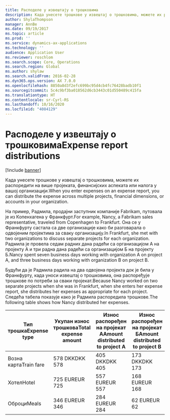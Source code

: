 ```yaml
---
title: Расподеле у извештају о трошковима
description: Када унесете трошкове у извештај о трошковима, можете их распоредити на више пројеката, правних лица или налога у вашој организацији.
author: ShylaThompson
manager: AnnBe
ms.date: 09/19/2017
ms.topic: article
ms.prod: ''
ms.service: dynamics-ax-applications
ms.technology: ''
audience: Application User
ms.reviewer: roschlom
ms.search.scope: Core, Operations
ms.search.region: Global
ms.author: shylaw
ms.search.validFrom: 2016-02-28
ms.dyn365.ops.version: AX 7.0.0
ms.openlocfilehash: 8850a8d3f2efc699bc95d4cb4fc76428badb10f1
ms.sourcegitcommit: 5c4c9bf3ba018562d6cb3443c01d550489c415fa
ms.translationtype: HT
ms.contentlocale: sr-Cyrl-RS
ms.lasthandoff: 10/16/2020
ms.locfileid: "4084129"
---
```

# <a name="expense-report-distributions"></a><span data-ttu-id="4b01b-103">Расподеле у извештају о трошковима</span><span class="sxs-lookup"><span data-stu-id="4b01b-103">Expense report distributions</span></span>

[!include [banner](../includes/banner.md)]

<span data-ttu-id="4b01b-104">Када унесете трошкове у извештај о трошковима, можете их распоредити на више пројеката, финансијских аспеката или налога у вашој организацији.</span><span class="sxs-lookup"><span data-stu-id="4b01b-104">When you enter expenses on an expense report, you can distribute the expense across multiple projects, financial dimensions, or accounts in your organization.</span></span>

<span data-ttu-id="4b01b-105">На пример, Радмила, продајни заступник компаније Fabrikam, путовала је из Копенхагена у Франкфурт.</span><span class="sxs-lookup"><span data-stu-id="4b01b-105">For example, Nancy, a Fabrikam sales representative, traveled from Copenhagen to Frankfurt.</span></span> <span data-ttu-id="4b01b-106">Она се у Франкфурту састала са две организације како би разговарала о одвојеним пројектима за сваку организацију.</span><span class="sxs-lookup"><span data-stu-id="4b01b-106">In Frankfurt, she met with two organizations to discuss separate projects for each organization.</span></span> <span data-ttu-id="4b01b-107">Радмила је провела седам радних дана радећи са организацијом А на пројекту А и три радна дана радећи са организацијом Б на пројекту Б.</span><span class="sxs-lookup"><span data-stu-id="4b01b-107">Nancy spent seven business days working with organization A on project A, and three business days working with organization B on project B.</span></span>

<span data-ttu-id="4b01b-108">Будући да је Радмила радила на два одвојена пројекта док је била у Франкфурту, када уноси извештај о трошковима, она распоређује трошкове по потреби за сваки пројекат.</span><span class="sxs-lookup"><span data-stu-id="4b01b-108">Because Nancy worked on two separate projects when she was in Frankfurt, when she enters her expense report, she distributes her expenses as appropriate for each project.</span></span> <span data-ttu-id="4b01b-109">Следећа табела показује како је Радмила распоредила трошкове.</span><span class="sxs-lookup"><span data-stu-id="4b01b-109">The following table shows how Nancy distributed her expenses.</span></span>


| <span data-ttu-id="4b01b-110">Тип трошка</span><span class="sxs-lookup"><span data-stu-id="4b01b-110">Expense type</span></span> | <span data-ttu-id="4b01b-111">Укупан износ трошкова</span><span class="sxs-lookup"><span data-stu-id="4b01b-111">Total expense amount</span></span>|<span data-ttu-id="4b01b-112">Износ распоређен на пројекат А</span><span class="sxs-lookup"><span data-stu-id="4b01b-112">Amount distributed to project A</span></span>| <span data-ttu-id="4b01b-113">Износ распоређен на пројекат Б</span><span class="sxs-lookup"><span data-stu-id="4b01b-113">Amount distributed to project B</span></span> |
|--------------|---------------------|-------------------------------|---------------------------------|
|<span data-ttu-id="4b01b-114">Возна карта</span><span class="sxs-lookup"><span data-stu-id="4b01b-114">Train fare</span></span>   |<span data-ttu-id="4b01b-115">578 DKK</span><span class="sxs-lookup"><span data-stu-id="4b01b-115">DKK 578</span></span>              |<span data-ttu-id="4b01b-116">405 DKK</span><span class="sxs-lookup"><span data-stu-id="4b01b-116">DKK 405</span></span>                        |<span data-ttu-id="4b01b-117">173 DKK</span><span class="sxs-lookup"><span data-stu-id="4b01b-117">DKK 173</span></span>                          |
|<span data-ttu-id="4b01b-118">Хотел</span><span class="sxs-lookup"><span data-stu-id="4b01b-118">Hotel</span></span>         |<span data-ttu-id="4b01b-119">725 EUR</span><span class="sxs-lookup"><span data-stu-id="4b01b-119">EUR 725</span></span>              |<span data-ttu-id="4b01b-120">557 EUR</span><span class="sxs-lookup"><span data-stu-id="4b01b-120">EUR 557</span></span>                        |<span data-ttu-id="4b01b-121">168 EUR</span><span class="sxs-lookup"><span data-stu-id="4b01b-121">EUR 168</span></span>                          |
|<span data-ttu-id="4b01b-122">Оброци</span><span class="sxs-lookup"><span data-stu-id="4b01b-122">Meals</span></span>         |<span data-ttu-id="4b01b-123">346 EUR</span><span class="sxs-lookup"><span data-stu-id="4b01b-123">EUR 346</span></span>              |<span data-ttu-id="4b01b-124">284 EUR</span><span class="sxs-lookup"><span data-stu-id="4b01b-124">EUR 284</span></span>                        |<span data-ttu-id="4b01b-125">62 EUR</span><span class="sxs-lookup"><span data-stu-id="4b01b-125">EUR 62</span></span>                           |

